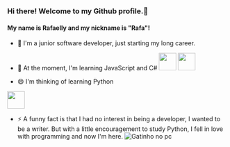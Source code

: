 ### Hi there! Welcome to my Github profile.👋
#### My name is Rafaelly and my nickname is "Rafa"!

- 🔭 I'm a junior software developer, just starting my long career.

  
- 🌱 At the moment, I'm learning JavaScript and C#
<img loading="lazy" src="https://cdn.jsdelivr.net/gh/devicons/devicon/icons/javascript/javascript-original.svg" width="40" height="40"/> <img loading="lazy" src="https://cdn.jsdelivr.net/gh/devicons/devicon/icons/csharp/csharp-original.svg" width="40" height="40"/>


- 😄 I'm thinking of learning Python 
<img loading="lazy" src="https://cdn.jsdelivr.net/gh/devicons/devicon/icons/python/python-original.svg" width="40" height="40"/>    

  
- ⚡ A funny fact is that I had no interest in being a developer, I wanted to be a writer. But with a little encouragement to study Python, I fell in love with programming and now I'm here.
![Gatinho no pc](https://tenor.com/ZrF5.gif)
